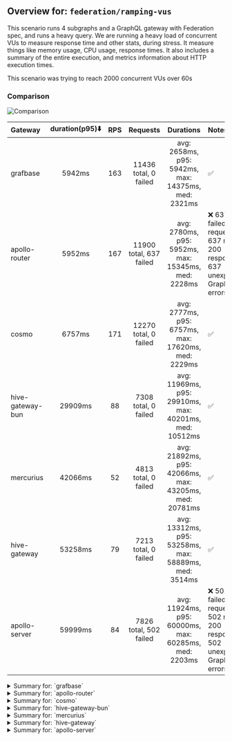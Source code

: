 ## Overview for: `federation/ramping-vus`


This scenario runs 4 subgraphs and a GraphQL gateway with Federation spec, and runs a heavy query. We are running a heavy load of concurrent VUs to measure response time and other stats, during stress. It measure things like memory usage, CPU usage, response times. It also includes a summary of the entire execution, and metrics information about HTTP execution times.


This scenario was trying to reach 2000 concurrent VUs over 60s


### Comparison


<img src="https://imagedelivery.net/KYe9TScr4TldYHA48pczVg/9cbb80dd-6368-4f55-8496-6354c6dcda00/public" alt="Comparison" />


| Gateway          | duration(p95)⬇️ |  RPS  |        Requests         |                       Durations                        | Notes                                                                       |
| :--------------- | :-------------: | :---: | :---------------------: | :----------------------------------------------------: | :-------------------------------------------------------------------------- |
| grafbase         |     5942ms      |  163  |  11436 total, 0 failed  |  avg: 2658ms, p95: 5942ms, max: 14375ms, med: 2321ms   | ✅                                                                           |
| apollo-router    |     5952ms      |  167  | 11900 total, 637 failed |  avg: 2780ms, p95: 5952ms, max: 15345ms, med: 2228ms   | ❌ 637 failed requests, 637 non-200 responses, 637 unexpected GraphQL errors |
| cosmo            |     6757ms      |  171  |  12270 total, 0 failed  |  avg: 2777ms, p95: 6757ms, max: 17620ms, med: 2229ms   | ✅                                                                           |
| hive-gateway-bun |     29909ms     |  88   |  7308 total, 0 failed   | avg: 11969ms, p95: 29910ms, max: 40201ms, med: 10512ms | ✅                                                                           |
| mercurius        |     42066ms     |  52   |  4813 total, 0 failed   | avg: 21892ms, p95: 42066ms, max: 43205ms, med: 20781ms | ✅                                                                           |
| hive-gateway     |     53258ms     |  79   |  7213 total, 0 failed   | avg: 13312ms, p95: 53258ms, max: 58889ms, med: 3514ms  | ✅                                                                           |
| apollo-server    |     59999ms     |  84   | 7826 total, 502 failed  | avg: 11924ms, p95: 60000ms, max: 60285ms, med: 2203ms  | ❌ 502 failed requests, 502 non-200 responses, 502 unexpected GraphQL errors |



<details>
  <summary>Summary for: `grafbase`</summary>

  **K6 Output**




```
     ✓ response code was 200
     ✓ no graphql errors
     ✓ valid response structure

     █ setup

     checks.........................: 100.00% ✓ 34248      ✗ 0     
     data_received..................: 1.0 GB  14 MB/s
     data_sent......................: 14 MB   194 kB/s
     http_req_blocked...............: avg=252.06ms min=1.48µs  med=3.84µs  max=10.57s p(90)=838.4ms  p(95)=2.03s   
     http_req_connecting............: avg=246.29ms min=0s      med=0s      max=9.74s  p(90)=790.61ms p(95)=2.02s   
     http_req_duration..............: avg=2.65s    min=3.39ms  med=2.32s   max=14.37s p(90)=5.26s    p(95)=5.94s   
       { expected_response:true }...: avg=2.65s    min=3.39ms  med=2.32s   max=14.37s p(90)=5.26s    p(95)=5.94s   
     http_req_failed................: 0.00%   ✓ 0          ✗ 11436 
     http_req_receiving.............: avg=425.03ms min=32.42µs med=85.94µs max=12.01s p(90)=1.4s     p(95)=2.54s   
     http_req_sending...............: avg=148.95ms min=8.09µs  med=19.18µs max=9.85s  p(90)=235.69ms p(95)=935.28ms
     http_req_tls_handshaking.......: avg=0s       min=0s      med=0s      max=0s     p(90)=0s       p(95)=0s      
     http_req_waiting...............: avg=2.08s    min=3.31ms  med=1.95s   max=7.85s  p(90)=4.31s    p(95)=4.9s    
     http_reqs......................: 11436   163.167873/s
     iteration_duration.............: avg=5.99s    min=9.47ms  med=5.13s   max=25.35s p(90)=12.18s   p(95)=14.56s  
     iterations.....................: 11416   162.882515/s
     vus............................: 4       min=4        max=1933
     vus_max........................: 2000    min=2000     max=2000
```


**Performance Overview**


<img src="https://imagedelivery.net/KYe9TScr4TldYHA48pczVg/b2d3010c-1284-4562-56e1-a0aff1af3c00/public" alt="Performance Overview" />


**Subgraphs Overview**


<img src="https://imagedelivery.net/KYe9TScr4TldYHA48pczVg/c1b791bb-6be3-4cf3-352c-b6f9cf379400/public" alt="Subgraphs Overview" />


**HTTP Overview**


<img src="https://imagedelivery.net/KYe9TScr4TldYHA48pczVg/86ddfbd9-0f89-4680-ada5-f36c59078e00/public" alt="HTTP Overview" />


  </details>

<details>
  <summary>Summary for: `apollo-router`</summary>

  **K6 Output**




```
     ✗ response code was 200
      ↳  94% — ✓ 11243 / ✗ 637
     ✗ no graphql errors
      ↳  94% — ✓ 11243 / ✗ 637
     ✓ valid response structure

     █ setup

     checks.........................: 96.36% ✓ 33729      ✗ 1274  
     data_received..................: 988 MB 14 MB/s
     data_sent......................: 14 MB  199 kB/s
     http_req_blocked...............: avg=532.18ms min=1.5µs   med=4.09µs  max=14.11s p(90)=2.38s    p(95)=4.36s
     http_req_connecting............: avg=516.68ms min=0s      med=0s      max=14.11s p(90)=1.99s    p(95)=4.35s
     http_req_duration..............: avg=2.78s    min=6.85ms  med=2.22s   max=15.34s p(90)=5.4s     p(95)=5.95s
       { expected_response:true }...: avg=2.73s    min=6.85ms  med=2.17s   max=15.34s p(90)=5.38s    p(95)=5.92s
     http_req_failed................: 5.35%  ✓ 637        ✗ 11263 
     http_req_receiving.............: avg=261.05ms min=0s      med=81.59µs max=7.05s  p(90)=943.75ms p(95)=1.99s
     http_req_sending...............: avg=203.77ms min=8.15µs  med=22.13µs max=11.81s p(90)=497.83ms p(95)=1.07s
     http_req_tls_handshaking.......: avg=0s       min=0s      med=0s      max=0s     p(90)=0s       p(95)=0s   
     http_req_waiting...............: avg=2.31s    min=6.72ms  med=1.78s   max=10.85s p(90)=5.03s    p(95)=5.39s
     http_reqs......................: 11900  167.284823/s
     iteration_duration.............: avg=6.17s    min=31.06ms med=5.34s   max=24.8s  p(90)=11.86s   p(95)=14.4s
     iterations.....................: 11880  167.003672/s
     vus............................: 254    min=75       max=1952
     vus_max........................: 2000   min=2000     max=2000
```


**Performance Overview**


<img src="https://imagedelivery.net/KYe9TScr4TldYHA48pczVg/9b811e98-d369-4d0b-c9f8-4b22e4aa4000/public" alt="Performance Overview" />


**Subgraphs Overview**


<img src="https://imagedelivery.net/KYe9TScr4TldYHA48pczVg/005b0c8b-bcbf-41de-4e47-ac3b8bd9a700/public" alt="Subgraphs Overview" />


**HTTP Overview**


<img src="https://imagedelivery.net/KYe9TScr4TldYHA48pczVg/267c149c-52ee-4d4e-f047-8060dd2b5300/public" alt="HTTP Overview" />


  </details>

<details>
  <summary>Summary for: `cosmo`</summary>

  **K6 Output**




```
     ✓ response code was 200
     ✓ no graphql errors
     ✓ valid response structure

     █ setup

     checks.........................: 100.00% ✓ 36750      ✗ 0     
     data_received..................: 1.1 GB  15 MB/s
     data_sent......................: 15 MB   203 kB/s
     http_req_blocked...............: avg=296.69ms min=1.72µs  med=4.47µs   max=11.77s p(90)=785.22ms p(95)=2.25s   
     http_req_connecting............: avg=294.6ms  min=0s      med=0s       max=11.77s p(90)=773.3ms  p(95)=2.23s   
     http_req_duration..............: avg=2.77s    min=3.59ms  med=2.22s    max=17.61s p(90)=5.4s     p(95)=6.75s   
       { expected_response:true }...: avg=2.77s    min=3.59ms  med=2.22s    max=17.61s p(90)=5.4s     p(95)=6.75s   
     http_req_failed................: 0.00%   ✓ 0          ✗ 12270 
     http_req_receiving.............: avg=453.59ms min=35.23µs med=101.01µs max=14.36s p(90)=1.4s     p(95)=3.37s   
     http_req_sending...............: avg=151.08ms min=8.62µs  med=23.76µs  max=9.81s  p(90)=198.81ms p(95)=707.56ms
     http_req_tls_handshaking.......: avg=0s       min=0s      med=0s       max=0s     p(90)=0s       p(95)=0s      
     http_req_waiting...............: avg=2.17s    min=3.36ms  med=1.72s    max=9.18s  p(90)=4.79s    p(95)=5.22s   
     http_reqs......................: 12270   171.093944/s
     iteration_duration.............: avg=6.17s    min=32.33ms med=5.3s     max=41.22s p(90)=12.63s   p(95)=14.85s  
     iterations.....................: 12250   170.815062/s
     vus............................: 1       min=1        max=1936
     vus_max........................: 2000    min=2000     max=2000
```


**Performance Overview**


<img src="https://imagedelivery.net/KYe9TScr4TldYHA48pczVg/3ef59200-fa6d-499d-addb-0c87d687ee00/public" alt="Performance Overview" />


**Subgraphs Overview**


<img src="https://imagedelivery.net/KYe9TScr4TldYHA48pczVg/fc700b21-9d50-4bed-9949-92a0e6f74d00/public" alt="Subgraphs Overview" />


**HTTP Overview**


<img src="https://imagedelivery.net/KYe9TScr4TldYHA48pczVg/3f904fb2-a5e4-473e-ac16-8d07bc7ff100/public" alt="HTTP Overview" />


  </details>

<details>
  <summary>Summary for: `hive-gateway-bun`</summary>

  **K6 Output**




```
     ✓ response code was 200
     ✓ no graphql errors
     ✓ valid response structure

     █ setup

     checks.........................: 100.00% ✓ 21864     ✗ 0     
     data_received..................: 642 MB  7.8 MB/s
     data_sent......................: 8.7 MB  106 kB/s
     http_req_blocked...............: avg=4.93ms   min=2µs      med=4.38µs   max=458.26ms p(90)=1.32ms   p(95)=18.72ms
     http_req_connecting............: avg=4.77ms   min=0s       med=0s       max=458.05ms p(90)=1ms      p(95)=18.01ms
     http_req_duration..............: avg=11.96s   min=17.25ms  med=10.51s   max=40.2s    p(90)=25.8s    p(95)=29.9s  
       { expected_response:true }...: avg=11.96s   min=17.25ms  med=10.51s   max=40.2s    p(90)=25.8s    p(95)=29.9s  
     http_req_failed................: 0.00%   ✓ 0         ✗ 7308  
     http_req_receiving.............: avg=108.68ms min=37.26µs  med=287.95µs max=7.72s    p(90)=5.73ms   p(95)=264.4ms
     http_req_sending...............: avg=2.65ms   min=9.12µs   med=27.04µs  max=492.52ms p(90)=240.64µs p(95)=7.04ms 
     http_req_tls_handshaking.......: avg=0s       min=0s       med=0s       max=0s       p(90)=0s       p(95)=0s     
     http_req_waiting...............: avg=11.85s   min=16.99ms  med=10.35s   max=38.48s   p(90)=25.6s    p(95)=29.89s 
     http_reqs......................: 7308    88.865879/s
     iteration_duration.............: avg=12.1s    min=230.72ms med=10.6s    max=40.97s   p(90)=25.97s   p(95)=30.25s 
     iterations.....................: 7288    88.622678/s
     vus............................: 73      min=59      max=2000
     vus_max........................: 2000    min=2000    max=2000
```


**Performance Overview**


<img src="https://imagedelivery.net/KYe9TScr4TldYHA48pczVg/b953fdaa-07e1-4d8f-1b61-695c5c752c00/public" alt="Performance Overview" />


**Subgraphs Overview**


<img src="https://imagedelivery.net/KYe9TScr4TldYHA48pczVg/edaecf3d-bca8-4df3-9732-f2f8bdc0bb00/public" alt="Subgraphs Overview" />


**HTTP Overview**


<img src="https://imagedelivery.net/KYe9TScr4TldYHA48pczVg/5cfdb695-2396-4287-95f6-3e067f532300/public" alt="HTTP Overview" />


  </details>

<details>
  <summary>Summary for: `mercurius`</summary>

  **K6 Output**




```
     ✓ response code was 200
     ✓ no graphql errors
     ✓ valid response structure

     █ setup

     checks.........................: 100.00% ✓ 14331     ✗ 0     
     data_received..................: 423 MB  4.6 MB/s
     data_sent......................: 5.9 MB  64 kB/s
     http_req_blocked...............: avg=202.43µs min=1.88µs   med=5.19µs   max=17.67ms p(90)=473.86µs p(95)=700.2µs 
     http_req_connecting............: avg=171.02µs min=0s       med=0s       max=17.59ms p(90)=398.39µs p(95)=575.26µs
     http_req_duration..............: avg=21.89s   min=13.32ms  med=20.78s   max=43.2s   p(90)=41.21s   p(95)=42.06s  
       { expected_response:true }...: avg=21.89s   min=13.32ms  med=20.78s   max=43.2s   p(90)=41.21s   p(95)=42.06s  
     http_req_failed................: 0.00%   ✓ 0         ✗ 4813  
     http_req_receiving.............: avg=31.73ms  min=38.96µs  med=112.73µs max=1.56s   p(90)=633.35µs p(95)=4.44ms  
     http_req_sending...............: avg=66.21µs  min=9.53µs   med=32.02µs  max=18.36ms p(90)=67.43µs  p(95)=87.78µs 
     http_req_tls_handshaking.......: avg=0s       min=0s       med=0s       max=0s      p(90)=0s       p(95)=0s      
     http_req_waiting...............: avg=21.86s   min=13.22ms  med=20.78s   max=43.2s   p(90)=41.04s   p(95)=42.04s  
     http_reqs......................: 4813    52.553287/s
     iteration_duration.............: avg=21.9s    min=148.77ms med=19.98s   max=43.25s  p(90)=41.35s   p(95)=42.21s  
     iterations.....................: 4746    51.821713/s
     vus............................: 517     min=54      max=1999
     vus_max........................: 2000    min=2000    max=2000
```


**Performance Overview**


<img src="https://imagedelivery.net/KYe9TScr4TldYHA48pczVg/99a5dc45-aebc-4636-9f14-71489c349400/public" alt="Performance Overview" />


**Subgraphs Overview**


<img src="https://imagedelivery.net/KYe9TScr4TldYHA48pczVg/51aa335c-2192-4135-568b-cbd114bcb300/public" alt="Subgraphs Overview" />


**HTTP Overview**


<img src="https://imagedelivery.net/KYe9TScr4TldYHA48pczVg/73f3b7cc-2440-4785-52df-65c2549b4700/public" alt="HTTP Overview" />


  </details>

<details>
  <summary>Summary for: `hive-gateway`</summary>

  **K6 Output**




```
     ✓ response code was 200
     ✓ no graphql errors
     ✓ valid response structure

     █ setup

     checks.........................: 100.00% ✓ 21579     ✗ 0     
     data_received..................: 634 MB  7.0 MB/s
     data_sent......................: 8.6 MB  95 kB/s
     http_req_blocked...............: avg=1.13ms   min=1.83µs  med=4.74µs   max=119.27ms p(90)=580.57µs p(95)=3ms    
     http_req_connecting............: avg=1.09ms   min=0s      med=0s       max=119.1ms  p(90)=486.64µs p(95)=2.72ms 
     http_req_duration..............: avg=13.31s   min=15.55ms med=3.51s    max=58.88s   p(90)=47.7s    p(95)=53.25s 
       { expected_response:true }...: avg=13.31s   min=15.55ms med=3.51s    max=58.88s   p(90)=47.7s    p(95)=53.25s 
     http_req_failed................: 0.00%   ✓ 0         ✗ 7213  
     http_req_receiving.............: avg=563.01µs min=45.3µs  med=120.68µs max=90.2ms   p(90)=925.37µs p(95)=2.42ms 
     http_req_sending...............: avg=483.95µs min=9.43µs  med=28.79µs  max=172.18ms p(90)=80.25µs  p(95)=290.2µs
     http_req_tls_handshaking.......: avg=0s       min=0s      med=0s       max=0s       p(90)=0s       p(95)=0s     
     http_req_waiting...............: avg=13.31s   min=15.43ms med=3.51s    max=58.88s   p(90)=47.7s    p(95)=53.25s 
     http_reqs......................: 7213    79.701411/s
     iteration_duration.............: avg=13.37s   min=99.22ms med=3.54s    max=58.9s    p(90)=47.76s   p(95)=53.33s 
     iterations.....................: 7193    79.480418/s
     vus............................: 61      min=55      max=1999
     vus_max........................: 2000    min=2000    max=2000
```


**Performance Overview**


<img src="https://imagedelivery.net/KYe9TScr4TldYHA48pczVg/32022db5-7d2c-46c6-3be6-09747d11bb00/public" alt="Performance Overview" />


**Subgraphs Overview**


<img src="https://imagedelivery.net/KYe9TScr4TldYHA48pczVg/ae3d0e8c-6499-4c9b-9d36-f65d580bc400/public" alt="Subgraphs Overview" />


**HTTP Overview**


<img src="https://imagedelivery.net/KYe9TScr4TldYHA48pczVg/7968323f-b304-4706-7140-67285e628900/public" alt="HTTP Overview" />


  </details>

<details>
  <summary>Summary for: `apollo-server`</summary>

  **K6 Output**




```
     ✗ response code was 200
      ↳  93% — ✓ 7304 / ✗ 502
     ✗ no graphql errors
      ↳  93% — ✓ 7304 / ✗ 502
     ✓ valid response structure

     █ setup

     checks.........................: 95.61% ✓ 21912     ✗ 1004  
     data_received..................: 644 MB 6.9 MB/s
     data_sent......................: 9.3 MB 101 kB/s
     http_req_blocked...............: avg=386.91µs min=1.28µs  med=3.1µs    max=59.87ms  p(90)=319.84µs p(95)=507.54µs
     http_req_connecting............: avg=365.28µs min=0s      med=0s       max=59.79ms  p(90)=250.8µs  p(95)=414.33µs
     http_req_duration..............: avg=11.92s   min=10.91ms med=2.2s     max=1m0s     p(90)=55.37s   p(95)=59.99s  
       { expected_response:true }...: avg=8.62s    min=10.91ms med=2.16s    max=59.99s   p(90)=37.81s   p(95)=47.61s  
     http_req_failed................: 6.41%  ✓ 502       ✗ 7324  
     http_req_receiving.............: avg=205.71µs min=0s      med=104.93µs max=113.25ms p(90)=211.35µs p(95)=351.4µs 
     http_req_sending...............: avg=115.93µs min=8.39µs  med=15.32µs  max=35.82ms  p(90)=58.37µs  p(95)=92.43µs 
     http_req_tls_handshaking.......: avg=0s       min=0s      med=0s       max=0s       p(90)=0s       p(95)=0s      
     http_req_waiting...............: avg=11.92s   min=10.83ms med=2.2s     max=1m0s     p(90)=55.37s   p(95)=59.99s  
     http_reqs......................: 7826   84.31894/s
     iteration_duration.............: avg=11.96s   min=56.48ms med=2.21s    max=1m0s     p(90)=55.41s   p(95)=1m0s    
     iterations.....................: 7806   84.103456/s
     vus............................: 7      min=7       max=1999
     vus_max........................: 2000   min=2000    max=2000
```


**Performance Overview**


<img src="https://imagedelivery.net/KYe9TScr4TldYHA48pczVg/a2098e9e-bdea-41b1-ffd4-5bea280b3400/public" alt="Performance Overview" />


**Subgraphs Overview**


<img src="https://imagedelivery.net/KYe9TScr4TldYHA48pczVg/d8ba3391-a218-43b3-c07a-feb083bfa700/public" alt="Subgraphs Overview" />


**HTTP Overview**


<img src="https://imagedelivery.net/KYe9TScr4TldYHA48pczVg/0b6b1be2-f0d8-4887-8162-55932b158300/public" alt="HTTP Overview" />


  </details>
